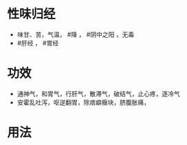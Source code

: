 # 性味归经
- 味甘、苦，气温， #降 ， #阴中之阳 ，无毒
- #肝经 ， #胃经 
# 功效
- 通神气，和胃气，行肝气，散滞气，破结气，止心疼，逐冷气
- 安霍乱吐泻，呕逆翻胃，除痞癖癥块，脐腹胀痛，
# 用法